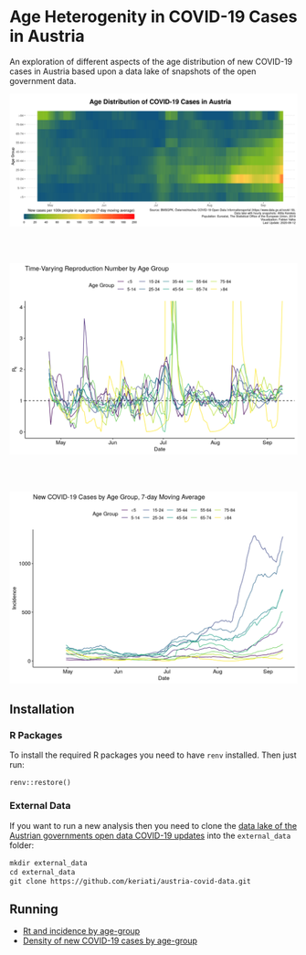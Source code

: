 # Age Heterogenity in COVID-19 Cases in Austria
An exploration of different aspects of the age distribution of new COVID-19
cases in Austria based upon a data lake of snapshots of the open government
data. 

![](out/age-density.png)

<br/><br/>

![](out/age-group-rt.png)

<br/><br/>

![](out/age-group-incidence.png)


## Installation

### R Packages
To install the required R packages you need to have `renv` installed. Then
just run:

```
renv::restore()
```

### External Data

If you want to run a new analysis then you need to clone the 
[data lake of the Austrian governments open data COVID-19 updates](https://github.com/keriati/austria-covid-data) 
into the `external_data` folder:

```
mkdir external_data
cd external_data
git clone https://github.com/keriati/austria-covid-data.git
```

## Running

- [Rt and incidence by age-group](R/Rt-by-age-group.R)
- [Density of new COVID-19 cases by age-group](R/age-density-plot.R)